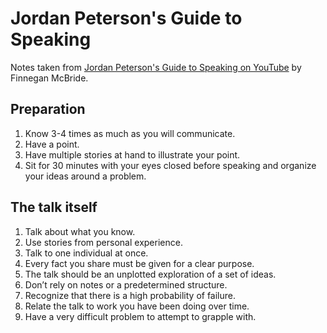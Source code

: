 # Jordan Peterson's Guide to Speaking
Notes taken from [Jordan Peterson's Guide to Speaking on YouTube](https://www.youtube.com/watch?v=e-I5u5hyoxY)
by Finnegan McBride.

## Preparation
1. Know 3-4 times as much as you will communicate.
2. Have a point.
3. Have multiple stories at hand to illustrate your point.
4. Sit for 30 minutes with your eyes closed before speaking and organize your ideas around a problem.

## The talk itself
1. Talk about what you know.
2. Use stories from personal experience.
3. Talk to one individual at once.
4. Every fact you share must be given for a clear purpose.
5. The talk should be an unplotted exploration of a set of ideas.
6. Don’t rely on notes or a predetermined structure.
7. Recognize that there is a high probability of failure.
8. Relate the talk to work you have been doing over time.
9. Have a very difficult problem to attempt to grapple with.
